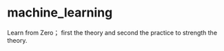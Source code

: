 # machine_learning
Learn from Zero；
first the theory and second the practice to strength the theory.

